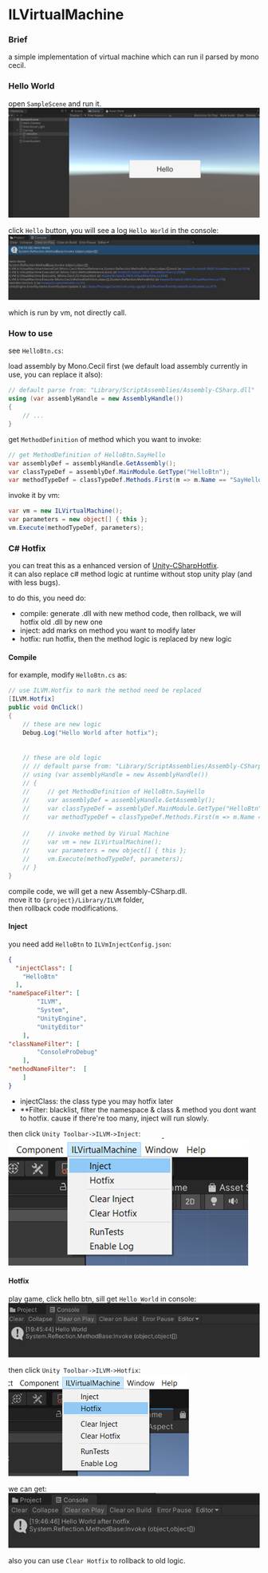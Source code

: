 # ILVirtualMachine

### Brief
a simple implementation of virtual machine which can run il parsed by mono cecil.

### Hello World
open ```SampleScene``` and run it.  
![](Doc/2022-09-03-18-18-19.png)

click ```Hello``` button, you will see a log ```Hello World``` in the console: 
![](Doc/2022-09-03-18-18-58.png)

which is run by vm, not directly call.  

### How to use
see ```HelloBtn.cs```: 

load assembly by Mono.Cecil first (we default load assembly currently in use, you can replace it also):  
``` csharp
// default parse from: "Library/ScriptAssemblies/Assembly-CSharp.dll"
using (var assemblyHandle = new AssemblyHandle())
{
    // ...
}
```

get ```MethodDefinition``` of method which you want to invoke:  
``` csharp
// get MethodDefinition of HelloBtn.SayHello
var assemblyDef = assemblyHandle.GetAssembly();
var classTypeDef = assemblyDef.MainModule.GetType("HelloBtn");
var methodTypeDef = classTypeDef.Methods.First(m => m.Name == "SayHello");
```

invoke it by vm:  
``` csharp
var vm = new ILVirtualMachine();
var parameters = new object[] { this };
vm.Execute(methodTypeDef, parameters);
```

### C# Hotfix
you can treat this as a enhanced version of [Unity-CSharpHotfix](https://github.com/KJTang/Unity-CSharpHotfix).  
it can also replace c# method logic at runtime without stop unity play (and with less bugs).  

to do this, you need do:  
* compile: generate .dll with new method code, then rollback, we will hotfix old .dll by new one
* inject: add marks on method you want to modify later
* hotfix: run hotfix, then the method logic is replaced by new logic


#### Compile
for example, modify ```HelloBtn.cs``` as:  
``` csharp
// use ILVM.Hotfix to mark the method need be replaced
[ILVM.Hotfix]
public void OnClick()
{
    // these are new logic
    Debug.Log("Hello World after hotfix");

    
    // these are old logic
    // // default parse from: "Library/ScriptAssemblies/Assembly-CSharp.dll"
    // using (var assemblyHandle = new AssemblyHandle())
    // {
    //     // get MethodDefinition of HelloBtn.SayHello
    //     var assemblyDef = assemblyHandle.GetAssembly();
    //     var classTypeDef = assemblyDef.MainModule.GetType("HelloBtn");
    //     var methodTypeDef = classTypeDef.Methods.First(m => m.Name == "SayHello");

    //     // invoke method by Virual Machine
    //     var vm = new ILVirtualMachine();
    //     var parameters = new object[] { this };
    //     vm.Execute(methodTypeDef, parameters);
    // }
}  
```

compile code, we will get a new Assembly-CSharp.dll.  
move it to ```{project}/Library/ILVM``` folder,  
then rollback code modifications.  


#### Inject
you need add ```HelloBtn``` to ```ILVmInjectConfig.json```:  
``` json
{
  "injectClass": [
	"HelloBtn"
  ], 
"nameSpaceFilter": [
		"ILVM",
		"System", 
		"UnityEngine",  
		"UnityEditor" 
	], 
"classNameFilter": [
		"ConsoleProDebug"
	],
"methodNameFilter":  [
	]
}

```  
* injectClass: the class type you may hotfix later
* **Filter: blacklist, filter the namespace & class & method you dont want to hotfix. cause if there're too many, inject will run slowly.  


then click ```Unity Toolbar->ILVM->Inject```:  
![](Doc/2022-09-03-18-36-00.png)


#### Hotfix
play game, click hello btn, sill get ```Hello World``` in console:  
![](Doc/2022-09-03-19-46-25.png)  

then click ```Unity Toolbar->ILVM->Hotfix```:  
![](Doc/2022-09-03-19-49-24.png)

we can get:  
![](Doc/2022-09-03-19-47-01.png)  

also you can use ```Clear Hotfix``` to rollback to old logic.  